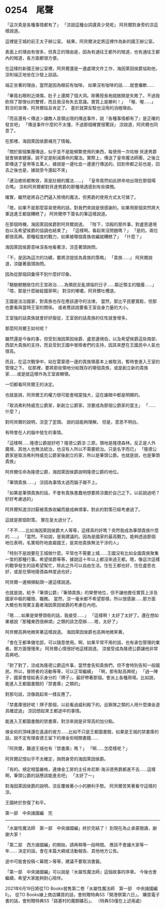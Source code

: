 # 0254　尾聲

「這次真是各種事情都有了」
「涼說這種台詞還真少見呢」
阿貝爾對身旁的涼這樣說道。

這裡是王城的前王太子辦公室。
結果，阿貝爾決定將這裡作為新的國王辦公室。

表面上的理由有很多，但真正的理由是，因為有通往王都外的暗道，也有通往王都內的暗道，各方面都很方便。

在這樣的新國王辦公室裡，阿貝爾還是一邊處理文件工作，海因萊因侯爵協助他，涼則端正地坐在沙發上談話。

端正坐著的理由，當然是因為眼前有咖啡。
如果沒有咖啡的話……就會癱軟……

「畢竟右眼附近燒傷，肚子上還開了個大洞。剛著陸長袍就敞開是失敗了。不過我砍飛了那傢伙的雙臂，而且我沒有失去意識。實質上是勝利！」
「喔、喔……」
對涼的宣傳，阿貝爾姑且肯定了。
基於就算反駁也沒用的消極理由。

「而且還有＜傳送＞讓敵人首領出現的傳送事件，說『各種事情都有了』是正確的發言吧」
「傳送事件什麼的不太懂，不過那個確實很驚訝」
涼說道，阿貝爾也同意了。

在那裡，海因萊因侯爵補充了情報。

「關於那個集團傳送，似乎並不是能頻繁使用的東西，每使用一次哈根·貝達男爵就會損害健康。說不定是削減壽命的魔法。實際上，傳送了皇帝魔法師團，之後立即傳送了皇帝等五萬人，據說是一邊吐血一邊進行傳送的。回到帝都之前也是，回去之後也是，據說至今還起不來」

「連治癒術都無效，真是壯絕的魔法……」
「皇帝竟然如此拼命地出現在那個場合嗎」
涼和阿貝爾都對貝達男爵的那種境遇感到有些憐憫。

確實，雖然是將自己們逼入險境的魔法，但男爵的使用方式太可憐了。

「嗯，如果不是那麼容易使用的話，對我們來說是很感謝的。如果用那個突然將大軍送進王都就糟糕了」
阿貝爾停下簽名的筆這樣說道。

在那個時機，海因萊因侯爵對阿貝爾說道。
「陛下，涼殿的那件事，對盧恩邊境伯以及希望侯爵的協調也結束了」
「這樣啊。看起來沒問題嗎？」
「是的。兩位都很高興。那種程度的戰力，如果被哪個貴族收編就糟糕了」
「什麼？」

海因萊因侯爵意味深長地看著涼，涼歪著頭詢問。

「不，是因為這次的功績，要將涼提拔為貴族的策略」
「貴族……」
阿貝爾說道，涼皺著眉頭詢問。

因為從那個詞彙得不到什麼好印象。

「魑魅魍魎居住的王宮政治……為領民反亂煩惱的日子……鄰近領主的騷擾……」
「喂，那是什麼破綻國家啊」
對涼的嘟噥，阿貝爾吐槽道。

王國是法治國家，對貴族也存在應該遵守的法律。
當然，那比平民要寬鬆，但那也要看與當時王室的關係。
或者應該說要看王室自身力量的大小。

王室強的話貴族就會好好服從，王室弱的話貴族的任性就會增多。

那麼阿貝爾王如何呢？

雖然還是今後的事，但受到海因萊因侯爵、盧恩邊境伯，以及希望侯爵這些南部、西部大貴族的支持，而且受到王國中冒險者們的支持，因其來歷在王國民中人氣也很高。

而且，在這次戰爭中，站在雷蒙德一邊的貴族領基本上被取消，暫時會進入王室的管理之下。
從那裡，要將那些領地分給既存的哪個貴族，或是創立新的貴族家……或是就這樣作為王室直轄領。

一切都看阿貝爾王的決定。

也就是說，阿貝爾王的權力很可能會相當強大，這在誰眼中都是明顯的。

「取消弗利特威克公爵家，新創立公爵家。涼要成為那個公爵家的當主」
「……什麼？」

對阿貝爾的說明，涼歪了歪頭。
說的話能夠理解。
但是，意思不明白。

有時會在人的腦中發生的事情。

「這樣啊……隆德公爵就好吧？隆德公爵涼·三原。領地是隆德森林。反正是人外魔境，其他人也無法統治，也沒有人所以不需要統治。只是名字而已」
「隆德公爵家是取消弗利特威克公爵家後創立的家，所以是筆頭公爵。也就是說，也是筆頭貴族」

阿貝爾任命為隆德公爵，海因萊因侯爵說明隆德公爵的地位。

「筆頭貴族……」
涼因為事情太過而腦子跟不上。

「如果是筆頭貴族的話，不會有貴族愚蠢地想要將涼置於自己之下。以前說過吧？好好考慮過的」

阿貝爾知道涼討厭被貴族收編而變成麻煩事，對此的對策已經考慮過了。

這就是那個對策。
實在是太過分了。

「不不……比如海因萊因侯爵大人等等，這樣真的好嗎？突然我成為筆頭貴族什麼的……」
「當然。不如說，是我建議的。因為是國家的最高戰力。能夠透過那個地位表明，名實相符地直屬國王，是其他貴族無法干涉的人」

「特別不是說要在王城做什麼。平常也不需要上城……王國沒有比如全國貴族聚集一堂的那種行事。希望侯爵等等，據說這十年以上都沒來過王都。嗯，像這次這樣的戰爭發生的話希望幫忙，除此之外可以自由生活。住在王都也好，住在盧恩也好，或是在領地隆德森林度過也好」

阿貝爾一邊頻頻點頭一邊這樣說道。

也就是說，給予『筆頭公爵』『筆頭貴族』的榮譽地位，但不讓他擔任實質上涉及國家中樞的權限、職務。
當然，涼一毫米都不希望那樣，所以很感謝……那方面大概也有現實主義者海因萊因侯爵的考慮在內吧。

「嗯……如果是榮譽頭銜的話，我接受……」
「這樣啊！太好了太好了。還在想如果被說『那種東西很麻煩』之類的該怎麼辦……嗯，太好了」

阿貝爾高興地微笑著這樣說道。
海因萊因侯爵也高興地微笑著。

「會在王都準備宅邸，可以隨意使用。啊，如果平常不用的話，也有承包管理的業者。那方面慢慢來」
阿貝爾心情很好地這樣說道。
涼接受成為隆德公爵讓他非常高興吧。

「對了對了，涼成為隆德公爵這件事，當然會告知貴族們，但不會特別告知一般國民。所以，冒險者的活動等等，可以正常繼續」
「啊，那有點高興呢」
「過一陣子，國家會發給表示身分的『牌子』，最好帶著那個。會派上各種用場。比如說，能進入王都圖書館的『禁書庫』之類的」

對那句話，涼像跳起來一樣反應了。

「禁書庫很好呢！牌子那個，以前看過威利殿下的。巡察隊之類的人用什麼煉金道具確認過」
涼回想起來王都途中的事情。

能進入王都圖書館的禁書庫，對涼來說是非常高的加分點。

煉金術的頂峰還在遙遠的彼方……比如不只是王都圖書館，如果是王城的禁書庫的話，說不定有理查德王留下的煉金術相關書籍……

「阿貝爾，難道王城也有『禁書庫』嗎？」
「啊……怎麼樣呢？」

阿貝爾記憶似乎不太確定，詢問身旁的海因萊因侯爵。

「有的。規定相當嚴格，連煉金工房的主任肯尼斯·海沃德男爵都進不去……這樣啊，筆頭公爵的話應該能進去吧」
「太好了～」

對海因萊因侯爵的說明，涼反覆做著小小的勝利手勢。
阿貝爾苦笑著看守這樣的涼。

王國終於恢復了和平。

第一部　中央諸國編　完

---

「水屬性魔法師　第一部　中央諸國編」終於完結了！
到現在為止承蒙閱讀，謝謝大家！

「第二部　西方諸國編」的開始，請再稍等一段時間。
應該不會讓大家等一年……
決定的話，會在本篇大綱或活動報告、其他地方公告。

途中可能會投稿＜幕間＞等等，建議不要取消書籤。

「第一部　中央諸國編」可以說是『水屬性魔法師』這個故事的序章。
今後也會繼續，希望大家能夠耐心陪伴。

2021年6月19日將從TO Books發售第二卷「水屬性魔法師　第一部　中央諸國編Ⅱ」。
從TO Books線上商店購買的話，會附贈特典SS「開港祭第六日」。
購買電子書的話，會附贈特典SS「路塞村的魔銅礦石」。
（特典SS僅在上述兩處）